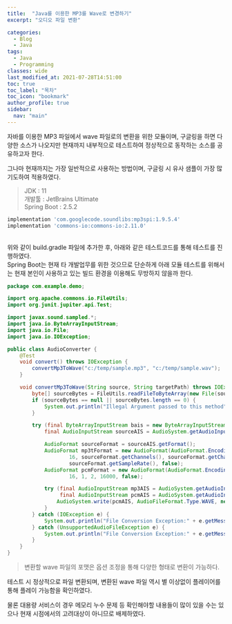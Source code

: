 ```yaml
---
title:  "Java를 이용한 MP3를 Wave로 변경하기"
excerpt: "오디오 파일 변환"

categories:
  - Blog
  - Java
tags:
  - Java
  - Programming
classes: wide  
last_modified_at: 2021-07-28T14:51:00
toc: true
toc_label: "목차"
toc_icon: "bookmark"
author_profile: true
sidebar:
  nav: "main"  
---
```

자바를 이용한 MP3 파일에서 wave 파일로의 변환을 위한 모듈이며, 
구글링을 하면 다양한 소스가 나오지만 현재까지 내부적으로 테스트하여 정상적으로
동작하는 소스를 공유하고자 한다.

그나마 현재까지는 가장 일반적으로 사용하는 방법이며, 구글링 시 유사 샘플이 가장 많기도하여
적용하였다.

> JDK : 11<br>
> 개발툴 : JetBrains Ultimate<br>
> Spring Boot : 2.5.2

```gradle
implementation 'com.googlecode.soundlibs:mp3spi:1.9.5.4'
implementation 'commons-io:commons-io:2.11.0'
```
<br>
위와 같이 build.gradle 파일에 추가한 후, 아래와 같은 테스트코드를 통해 테스트를 진행하였다.<br>
Spring Boot는 현재 타 개발업무를 위한 것으므로 단순하게 아래 모듈 테스트를 위해서는 현재 본인이 사용하고 있는
빌드 환경을 이용해도 무방하지 않을까 한다.

```java
package com.example.demo;

import org.apache.commons.io.FileUtils;
import org.junit.jupiter.api.Test;

import javax.sound.sampled.*;
import java.io.ByteArrayInputStream;
import java.io.File;
import java.io.IOException;

public class AudioConverter {
    @Test
    void convert() throws IOException {
        convertMp3ToWave("c:/temp/sample.mp3", "c:/temp/sample.wav");
    }

    void convertMp3ToWave(String source, String targetPath) throws IOException {
        byte[] sourceBytes = FileUtils.readFileToByteArray(new File(source));
        if (sourceBytes == null || sourceBytes.length == 0) {
            System.out.println("Illegal Argument passed to this method");
        }

        try (final ByteArrayInputStream bais = new ByteArrayInputStream(sourceBytes);
            final AudioInputStream sourceAIS = AudioSystem.getAudioInputStream(bais)) {

            AudioFormat sourceFormat = sourceAIS.getFormat();
            AudioFormat mp3tFormat = new AudioFormat(AudioFormat.Encoding.PCM_SIGNED, sourceFormat.getSampleRate(),
                    16, sourceFormat.getChannels(), sourceFormat.getChannels() * 2,
                    sourceFormat.getSampleRate(), false);
            AudioFormat pcmFormat = new AudioFormat(AudioFormat.Encoding.PCM_SIGNED, 8000,
                    16, 1, 2, 16000, false);

            try (final AudioInputStream mp3AIS = AudioSystem.getAudioInputStream(mp3tFormat, sourceAIS);
                 final AudioInputStream pcmAIS = AudioSystem.getAudioInputStream(pcmFormat, mp3AIS)) {
                AudioSystem.write(pcmAIS, AudioFileFormat.Type.WAVE, new File(targetPath));
            }
        } catch (IOException e) {
            System.out.println("File Conversion Exception:" + e.getMessage());
        } catch (UnsupportedAudioFileException e) {
            System.out.println("File Conversion Exception:" + e.getMessage());
        }
    }
}
```
> 변환할 wave 파일의 포맷은 옵션 조정을 통해 다양한 형태로 변환이 가능하다.

테스트 시 정상적으로 파일 변환되며, 변환된 wave 파일 역시 별 이상없이 플레이어를
통해 플레이 가능함을 확인하였다.

물론 대용량 서비스이 경우 메모리 누수 문제 등 확인해야할 내용들이 많이 있을 수는 있으나
현재 시점에서의 고려대상이 아니므로 배제하였다.